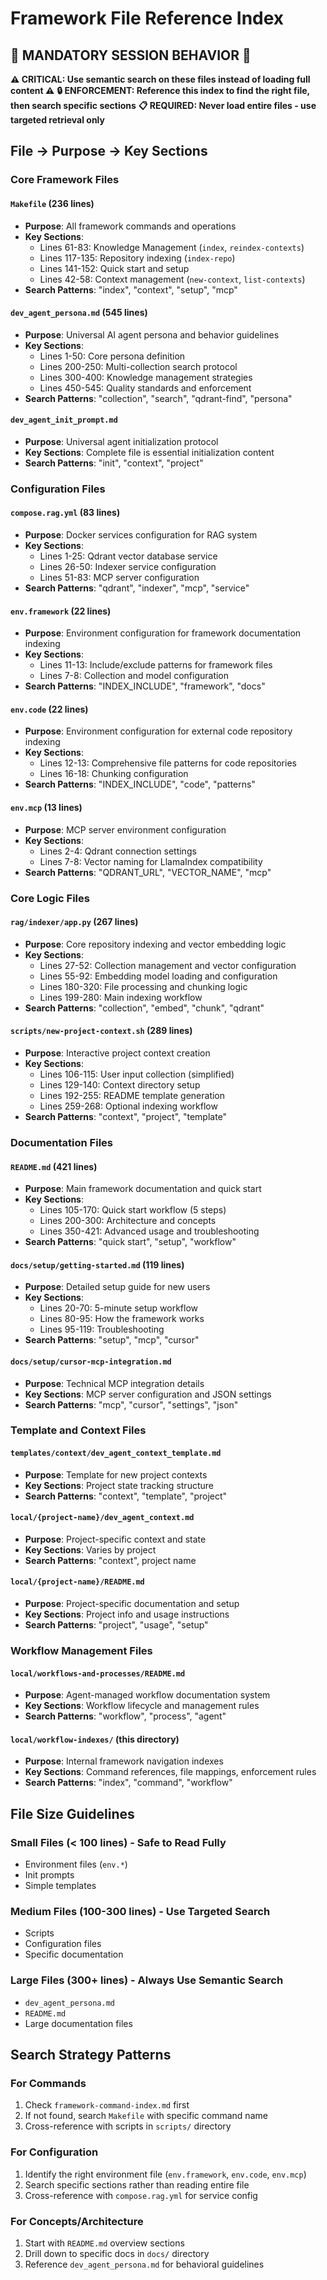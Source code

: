 # Framework File Reference Index

## 🚨 MANDATORY SESSION BEHAVIOR 🚨
**⚠️ CRITICAL: Use semantic search on these files instead of loading full content ⚠️**
**🔒 ENFORCEMENT: Reference this index to find the right file, then search specific sections**
**📋 REQUIRED: Never load entire files - use targeted retrieval only**

## File → Purpose → Key Sections

### Core Framework Files

#### `Makefile` (236 lines)
- **Purpose**: All framework commands and operations
- **Key Sections**:
  - Lines 61-83: Knowledge Management (`index`, `reindex-contexts`)
  - Lines 117-135: Repository indexing (`index-repo`)
  - Lines 141-152: Quick start and setup
  - Lines 42-58: Context management (`new-context`, `list-contexts`)
- **Search Patterns**: "index", "context", "setup", "mcp"

#### `dev_agent_persona.md` (545 lines) 
- **Purpose**: Universal AI agent persona and behavior guidelines
- **Key Sections**:
  - Lines 1-50: Core persona definition
  - Lines 200-250: Multi-collection search protocol  
  - Lines 300-400: Knowledge management strategies
  - Lines 450-545: Quality standards and enforcement
- **Search Patterns**: "collection", "search", "qdrant-find", "persona"

#### `dev_agent_init_prompt.md`
- **Purpose**: Universal agent initialization protocol
- **Key Sections**: Complete file is essential initialization content
- **Search Patterns**: "init", "context", "project"

### Configuration Files

#### `compose.rag.yml` (83 lines)
- **Purpose**: Docker services configuration for RAG system
- **Key Sections**:
  - Lines 1-25: Qdrant vector database service
  - Lines 26-50: Indexer service configuration
  - Lines 51-83: MCP server configuration
- **Search Patterns**: "qdrant", "indexer", "mcp", "service"

#### `env.framework` (22 lines)
- **Purpose**: Environment configuration for framework documentation indexing
- **Key Sections**:
  - Lines 11-13: Include/exclude patterns for framework files
  - Lines 7-8: Collection and model configuration
- **Search Patterns**: "INDEX_INCLUDE", "framework", "docs"

#### `env.code` (22 lines)
- **Purpose**: Environment configuration for external code repository indexing  
- **Key Sections**:
  - Lines 12-13: Comprehensive file patterns for code repositories
  - Lines 16-18: Chunking configuration
- **Search Patterns**: "INDEX_INCLUDE", "code", "patterns"

#### `env.mcp` (13 lines)
- **Purpose**: MCP server environment configuration
- **Key Sections**:
  - Lines 2-4: Qdrant connection settings
  - Lines 7-8: Vector naming for LlamaIndex compatibility
- **Search Patterns**: "QDRANT_URL", "VECTOR_NAME", "mcp"

### Core Logic Files

#### `rag/indexer/app.py` (267 lines)
- **Purpose**: Core repository indexing and vector embedding logic
- **Key Sections**:
  - Lines 27-52: Collection management and vector configuration
  - Lines 55-92: Embedding model loading and configuration  
  - Lines 180-320: File processing and chunking logic
  - Lines 199-280: Main indexing workflow
- **Search Patterns**: "collection", "embed", "chunk", "qdrant"

#### `scripts/new-project-context.sh` (289 lines)
- **Purpose**: Interactive project context creation
- **Key Sections**:
  - Lines 106-115: User input collection (simplified)
  - Lines 129-140: Context directory setup
  - Lines 192-255: README template generation  
  - Lines 259-268: Optional indexing workflow
- **Search Patterns**: "context", "project", "template"

### Documentation Files

#### `README.md` (421 lines)
- **Purpose**: Main framework documentation and quick start
- **Key Sections**:
  - Lines 105-170: Quick start workflow (5 steps)
  - Lines 200-300: Architecture and concepts
  - Lines 350-421: Advanced usage and troubleshooting
- **Search Patterns**: "quick start", "setup", "workflow"

#### `docs/setup/getting-started.md` (119 lines)
- **Purpose**: Detailed setup guide for new users
- **Key Sections**:
  - Lines 20-70: 5-minute setup workflow
  - Lines 80-95: How the framework works
  - Lines 95-119: Troubleshooting
- **Search Patterns**: "setup", "mcp", "cursor"

#### `docs/setup/cursor-mcp-integration.md`
- **Purpose**: Technical MCP integration details
- **Key Sections**: MCP server configuration and JSON settings
- **Search Patterns**: "mcp", "cursor", "settings", "json"

### Template and Context Files  

#### `templates/context/dev_agent_context_template.md`
- **Purpose**: Template for new project contexts
- **Key Sections**: Project state tracking structure
- **Search Patterns**: "context", "template", "project"

#### `local/{project-name}/dev_agent_context.md`
- **Purpose**: Project-specific context and state
- **Key Sections**: Varies by project
- **Search Patterns**: "context", project name

#### `local/{project-name}/README.md`
- **Purpose**: Project-specific documentation and setup
- **Key Sections**: Project info and usage instructions
- **Search Patterns**: "project", "usage", "setup"

### Workflow Management Files

#### `local/workflows-and-processes/README.md`
- **Purpose**: Agent-managed workflow documentation system
- **Key Sections**: Workflow lifecycle and management rules
- **Search Patterns**: "workflow", "process", "agent"

#### `local/workflow-indexes/` (this directory)
- **Purpose**: Internal framework navigation indexes
- **Key Sections**: Command references, file mappings, enforcement rules
- **Search Patterns**: "index", "command", "workflow"

## File Size Guidelines

### Small Files (< 100 lines) - Safe to Read Fully
- Environment files (`env.*`)
- Init prompts
- Simple templates

### Medium Files (100-300 lines) - Use Targeted Search  
- Scripts
- Configuration files
- Specific documentation

### Large Files (300+ lines) - Always Use Semantic Search
- `dev_agent_persona.md`
- `README.md` 
- Large documentation files

## Search Strategy Patterns

### For Commands
1. Check `framework-command-index.md` first
2. If not found, search `Makefile` with specific command name
3. Cross-reference with scripts in `scripts/` directory

### For Configuration
1. Identify the right environment file (`env.framework`, `env.code`, `env.mcp`)
2. Search specific sections rather than reading entire file
3. Cross-reference with `compose.rag.yml` for service config

### For Concepts/Architecture
1. Start with `README.md` overview sections
2. Drill down to specific docs in `docs/` directory
3. Reference `dev_agent_persona.md` for behavioral guidelines
